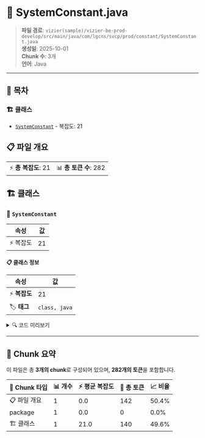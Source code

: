 # 📄 SystemConstant.java

> **파일 경로**: `vizier(sample)/vizier-be-prod-develop/src/main/java/com/lgcns/svcp/prod/constant/SystemConstant.java`  
> **생성일**: 2025-10-01  
> **Chunk 수**: 3개  
> **언어**: Java
---

## 📑 목차

### 🏗️ 클래스
- [`SystemConstant`](#class-systemconstant) - 복잡도: 21

## 📋 파일 개요

| | |
|--|--|
| ⚡ **총 복잡도**: 21 | 📊 **총 토큰 수**: 282 |



## 🏗️ 클래스

### <a id="class-systemconstant"></a>🎯 `SystemConstant`

| 속성 | 값 |
|------|----|
| ⚡ 복잡도 | 21 |



#### 📋 클래스 정보

| 속성 | 값 |
|------|----|
| ⚡ **복잡도** | 21 || 📍 **라인 범위** | 3-3 |
| 🏷️ **태그** | `class, java` |

<details>
<summary>🔍 코드 미리보기</summary>

```java
public class SystemConstant {
    public static final String ITEM_CODE = "itemCode";
    public static final String RC_ITEM_CODE = "bsfItemCode";
    public static final String DR_ITEM_CODE = "drItemCode";
    public static final String OBJ_UUID = "objUuid";
    public static final String OBJ_CODE = "objCode";
    public static final String OBJ_NAME = "objName";
    public static final String CODE = "code";
    public static final String VALID_START_DTM = "validStartDtm";
    public static final String VALID_END_DTM = "validEndDtm";
    public static final String DPLC_TRGT_UUID = "dplcTrgtUuid";
    public static final String CTGR_NODE_UUID = "ctgrNodeUuid";
    public static final String START_OF_DAY = " 00:00:00";
    public static final String END_OF_DAY = " 23:59:59";
    public static...
```

**Chunk 정보**
- 🆔 **ID**: `185ca180b616`
- 📍 **라인**: 3-3
- 📊 **토큰**: 140
- 🏷️ **태그**: `class, java`

</details>

---





## 🧩 Chunk 요약

이 파일은 총 **3개의 chunk**로 구성되어 있으며, **282개의 토큰**을 포함합니다.

| 🧩 Chunk 타입 | 📊 개수 | ⚡ 평균 복잡도 | 📝 총 토큰 | 📈 비율 |
|---------------|--------|-------------|----------|--------|
| 📋 파일 개요 | 1 | 0.0 | 142 | 50.4% |
| package | 1 | 0.0 | 0 | 0.0% |
| 🏗️ 클래스 | 1 | 21.0 | 140 | 49.6% |


